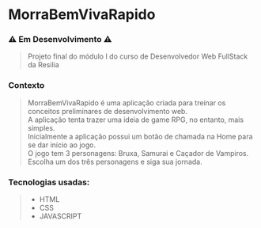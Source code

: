 # MorraBemVivaRapido

 ### ⚠️ Em Desenvolvimento ⚠️
> Projeto final do módulo I do curso de Desenvolvedor Web FullStack da Resilia

### Contexto
> MorraBemVivaRapido é uma aplicação criada para treinar os conceitos preliminares de desenvolvimento web. <br>
> A aplicação tenta trazer uma ideia de game RPG, no entanto, mais simples. <br>
> Inicialmente a aplicação possui um botão de chamada na Home para se dar início ao jogo.<br>
> O jogo tem 3 personagens: Bruxa, Samurai e Caçador de Vampiros. <br>
> Escolha um dos três personagens e siga sua jornada. </p>

### Tecnologias usadas:
>+ HTML
>+ CSS
>+ JAVASCRIPT


